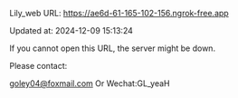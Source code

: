 Lily_web URL: https://ae6d-61-165-102-156.ngrok-free.app

Updated at: 2024-12-09 15:13:24

If you cannot open this URL, the server might be down.

Please contact: 

goley04@foxmail.com Or Wechat:GL_yeaH